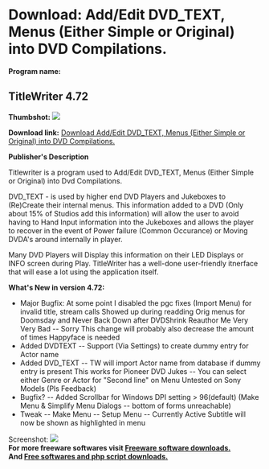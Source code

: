# Download: Add/Edit DVD_TEXT, Menus (Either Simple or Original) into DVD Compilations.

**Program name:**

## TitleWriter 4.72

  
**Thumbshot:** ![](http://www.freewarefiles.com/screenshot/titlewriter45_md.gif)   
  
**Download link:** [Download Add/Edit DVD_TEXT, Menus (Either Simple or Original) into DVD Compilations.](http://freesoftwares.boysofts.com/TitleWriter_program_34374.html)  
  


**Publisher's Description**  
  


Titlewriter is a program used to Add/Edit DVD_TEXT, Menus (Either Simple or Original) into Dvd Compilations. 

DVD_TEXT - is used by higher end DVD Players and Jukeboxes to (Re)Create their internal menus. This information added to a DVD (Only about 15% of Studios add this information) will allow the user to avoid having to Hand Input information into the Jukeboxes and allows the player to recover in the event of Power failure (Common Occurance) or Moving DVDA's around internally in player.

Many DVD Players will Display this information on their LED Displays or INFO screen during Play. TitleWriter has a well-done user-friendly itnerface that will ease a lot using the application itself. 

**What's New in version 4.72:**

  * Major Bugfix: At some point I disabled the pgc fixes (Import Menu) for invalid title, stream calls Showed up during readding Orig menus for Doomsday and Never Back Down after DVDShrink Reauthor Me Very Very Bad -- Sorry This change will probably also decrease the amount of times Happyface is needed 
  * Added DVDTEXT -- Support (Via Settings) to create dummy entry for Actor name 
  * Added DVD_TEXT -- TW will import Actor name from database if dummy entry is present This works for Pioneer DVD Jukes -- You can select either Genre or Actor for "Second line" on Menu Untested on Sony Models (Pls Feedback) 
  * Bugfix? -- Added Scrollbar for Windows DPI setting > 96(default) (Make Menu & Simplify Menu Dialogs -- bottom of forms unreachable) 
  * Tweak -- Make Menu -- Setup Menu -- Currently Active Subtitle will now be shown as highlighted in menu 

  
  
Screenshot: ![](http://www.freewarefiles.com/screenshot/titlewriter45.gif)   
**For more freeware softwares visit [Freeware software downloads.](http://freesoftwares.boysofts.com/)**   
**And [Free softwares and php script downloads.](http://www.boysofts.com/)**
